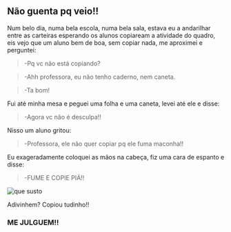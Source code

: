 ## Não guenta pq veio!!

Num belo dia, numa bela escola, numa bela sala, estava eu a andarilhar entre as carteiras esperando os alunos copiaream a atividade do quadro, eis vejo que um aluno bem de boa, sem copiar nada, me aproximei e perguntei:

>\-Pq vc não está copiando?

>\-Ahh professora, eu não tenho caderno, nem caneta.

>\-Ta bom!

Fui até minha mesa e peguei uma folha e uma caneta, levei até ele e disse:

>\-Agora vc não é desculpa!!

Nisso um aluno gritou:

>\-Professora, ele não quer copiar pq ele fuma maconha!!

Eu exageradamente coloquei as mãos na cabeça, fiz uma cara de espanto e disse:

>\-FUME E COPIE PIÁ!! 

![que susto](https://cinemaedebate.files.wordpress.com/2010/02/espanto.jpg)

Adivinhem? Copiou tudinho!!


### ME JULGUEM!!

